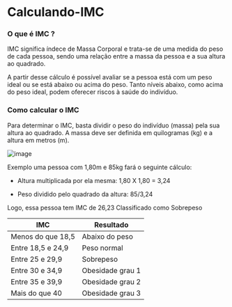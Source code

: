 # Calculando-IMC


### O que é IMC ?

IMC significa índece de Massa Corporal e trata-se de uma medida do peso de cada pessoa, sendo uma relação entre a massa da pessoa e a sua altura ao quadrado.

A partir desse cálculo é possível avaliar se a pessoa está com um peso ideal ou se está abaixo ou acima do peso. Tanto níveis abaixo, como acima do peso ideal, podem oferecer riscos à saúde do indivíduo.


### Como calcular o IMC

Para determinar o IMC, basta dividir o peso do indivíduo (massa) pela sua altura ao quadrado. A massa deve ser definida em quilogramas (kg) e a altura em metros (m).

![image](https://user-images.githubusercontent.com/74930467/195726641-d96858dc-dafa-4145-8ca3-d93c094f6a3a.png)

Exemplo uma pessoa com 1,80m e 85kg fará o seguinte cálculo:

- Altura multiplicada por ela mesma: 1,80 X 1,80 = 3,24

- Peso dividido pelo quadrado da altura: 85/3,24

Logo, essa pessoa tem IMC de 26,23 Classificado como Sobrepeso

|      IMC          |  Resultado       |
| -------------     | -------------    |
| Menos do que 18,5 | Abaixo do peso   |
| Entre 18,5 e 24,9 | Peso normal      |
| Entre 25 e 29,9   | Sobrepeso        |
| Entre 30 e 34,9  | Obesidade grau 1 |
| Entre 35 e 39,9   | Obesidade grau 2 |
| Mais do que 40	  | Obesidade grau 3 |



